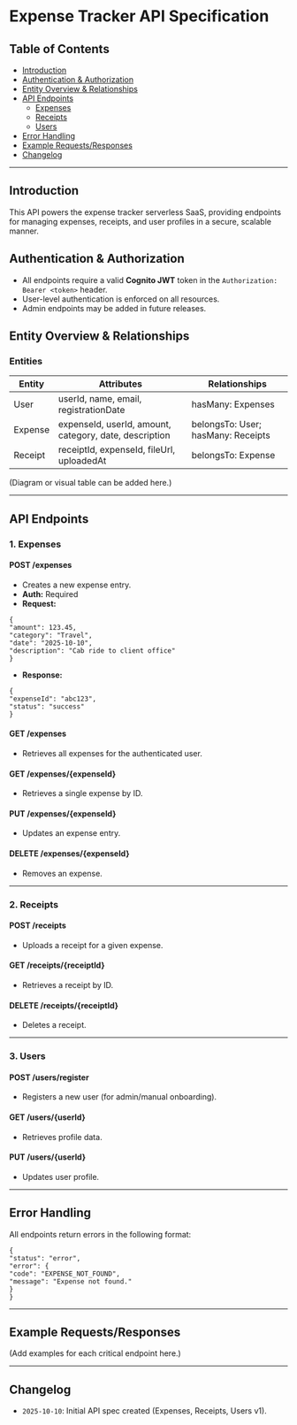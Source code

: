 # Expense Tracker API Specification

## Table of Contents
- [Introduction](#introduction)
- [Authentication & Authorization](#authentication--authorization)
- [Entity Overview & Relationships](#entity-overview--relationships)
- [API Endpoints](#api-endpoints)
  - [Expenses](#1-expenses)
  - [Receipts](#2-receipts)
  - [Users](#3-users)
- [Error Handling](#error-handling)
- [Example Requests/Responses](#example-requestsresponses)
- [Changelog](#changelog)

---

## Introduction
This API powers the expense tracker serverless SaaS, providing endpoints for managing expenses, receipts, and user profiles in a secure, scalable manner.

## Authentication & Authorization
- All endpoints require a valid **Cognito JWT** token in the `Authorization: Bearer <token>` header.
- User-level authentication is enforced on all resources.
- Admin endpoints may be added in future releases.

## Entity Overview & Relationships

### Entities

| Entity   | Attributes                                             | Relationships                       |
|----------|-------------------------------------------------------|-------------------------------------|
| User     | userId, name, email, registrationDate                  | hasMany: Expenses                   |
| Expense  | expenseId, userId, amount, category, date, description | belongsTo: User; hasMany: Receipts  |
| Receipt  | receiptId, expenseId, fileUrl, uploadedAt              | belongsTo: Expense                  |

(Diagram or visual table can be added here.)

---

## API Endpoints

### 1. Expenses

#### POST /expenses
- Creates a new expense entry.
- **Auth:** Required
- **Request:**
```
{
"amount": 123.45,
"category": "Travel",
"date": "2025-10-10",
"description": "Cab ride to client office"
}
```

- **Response:**
```
{
"expenseId": "abc123",
"status": "success"
}
```

#### GET /expenses
- Retrieves all expenses for the authenticated user.

#### GET /expenses/{expenseId}
- Retrieves a single expense by ID.

#### PUT /expenses/{expenseId}
- Updates an expense entry.

#### DELETE /expenses/{expenseId}
- Removes an expense.

---

### 2. Receipts

#### POST /receipts
- Uploads a receipt for a given expense.

#### GET /receipts/{receiptId}
- Retrieves a receipt by ID.

#### DELETE /receipts/{receiptId}
- Deletes a receipt.

---

### 3. Users

#### POST /users/register
- Registers a new user (for admin/manual onboarding).

#### GET /users/{userId}
- Retrieves profile data.

#### PUT /users/{userId}
- Updates user profile.

---

## Error Handling
All endpoints return errors in the following format:
```
{
"status": "error",
"error": {
"code": "EXPENSE_NOT_FOUND",
"message": "Expense not found."
}
}
```

---

## Example Requests/Responses
(Add examples for each critical endpoint here.)

---

## Changelog
- `2025-10-10`: Initial API spec created (Expenses, Receipts, Users v1).

